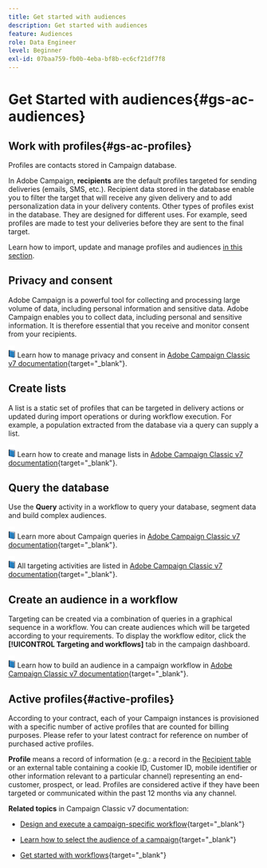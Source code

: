 ```yaml
---
title: Get started with audiences
description: Get started with audiences
feature: Audiences
role: Data Engineer
level: Beginner
exl-id: 07baa759-fb0b-4eba-bf8b-ec6cf21df7f8
---
```

# Get Started with audiences{#gs-ac-audiences}

## Work with profiles{#gs-ac-profiles}

Profiles are contacts stored in Campaign database. 

In Adobe Campaign, **recipients** are the default profiles targeted for sending deliveries (emails, SMS, etc.). Recipient data stored in the database enable you to filter the target that will receive any given delivery and to add personalization data in your delivery contents. Other types of profiles exist in the database. They are designed for different uses. For example, seed profiles are made to test your deliveries before they are sent to the final target.

Learn how to import, update and manage profiles and audiences [in this section](../audiences/gs-audiences.md).


## Privacy and consent

Adobe Campaign is a powerful tool for collecting and processing large volume of data, including personal information and sensitive data. Adobe Campaign enables you to collect data, including personal and sensitive information. It is therefore essential that you receive and monitor consent from your recipients.

![](../assets/do-not-localize/book.png) Learn how to manage privacy and consent in [Adobe Campaign Classic v7 documentation](https://experienceleague.adobe.com/docs/campaign-classic/using/getting-started/privacy/privacy-and-recommendations.html){target="_blank"}.

## Create lists

A list is a static set of profiles that can be targeted in delivery actions or updated during import operations or during workflow execution. For example, a population extracted from the database via a query can supply a list.

![](../assets/do-not-localize/book.png) Learn how to create and manage lists in [Adobe Campaign Classic v7 documentation](https://experienceleague.adobe.com/docs/campaign-classic/using/getting-started/profile-management/creating-and-managing-lists.html){target="_blank"}.

## Query the database

Use the **Query** activity in a workflow to query your database, segment data and build complex audiences. 

![](../assets/do-not-localize/book.png) Learn more about Campaign queries in [Adobe Campaign Classic v7 documentation](https://experienceleague.adobe.com/docs/campaign-classic/using/automating-with-workflows/introduction/targeting-data.html){target="_blank"}.

![](../assets/do-not-localize/book.png) All targeting activities are listed in [Adobe Campaign Classic v7 documentation](https://experienceleague.adobe.com/docs/campaign-classic/using/automating-with-workflows/targeting-activities/about-targeting-activities.html){target="_blank"}.

## Create an audience in a workflow

Targeting can be created via a combination of queries in a graphical sequence in a workflow. You can create audiences which will be targeted according to your requirements. To display the workflow editor, click the **[!UICONTROL Targeting and workflows]** tab in the campaign dashboard.

![](../assets/do-not-localize/book.png) Learn how to build an audience in a campaign workflow in [Adobe Campaign Classic v7 documentation](https://experienceleague.adobe.com/docs/campaign-classic/using/orchestrating-campaigns/orchestrate-campaigns/marketing-campaign-target.html?lang=en#building-the-main-target-in-a-workflow){target="_blank"}.


## Active profiles{#active-profiles}

According to your contract, each of your Campaign instances is provisioned with a specific number of active profiles that are counted for billing purposes. Please refer to your latest contract for reference on number of purchased active profiles.

**Profile** means a record of information (e.g.: a record in the [Recipient table](../dev/datamodel.md) or an external table containing a cookie ID, Customer ID, mobile identifier or other information relevant to a particular channel) representing an end-customer, prospect, or lead. Profiles are considered active if they have been targeted or communicated within the past 12 months via any channel.

<!--
You can monitor the number of active profiles used on your instances directly from Campaign Control Panel. 

![](../assets/do-not-localize/book.png) For more on this, refer to the [Control Panel documentation](https://docs.adobe.com/content/help/en/control-panel/using/performance-monitoring/active-profiles-monitoring.html).
-->


**Related topics** in Campaign Classic v7 documentation:

* [Design and execute a campaign-specific workflow](https://experienceleague.adobe.com/docs/campaign-classic/using/automating-with-workflows/introduction/building-a-workflow.html){target="_blank"}

* [Learn how to select the audience of a campaign](https://experienceleague.adobe.com/docs/campaign-classic/using/orchestrating-campaigns/orchestrate-campaigns/marketing-campaign-target.html){target="_blank"}

* [Get started with workflows](https://experienceleague.adobe.com/docs/campaign-classic/using/automating-with-workflows/introduction/about-workflows.html){target="_blank"}
